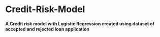 # Credit-Risk-Model
#### A Credit risk model with Logistic Regression created using dataset of accepted and rejected loan application
